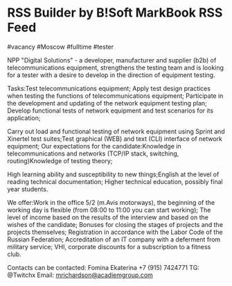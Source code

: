 # RSS Builder by B!Soft MarkBook RSS Feed

#vacancy #Moscow #fulltime #tester

NPP "Digital Solutions" - a developer, manufacturer and supplier (b2b) of telecommunications equipment, strengthens the testing team and is looking for a tester with a desire to develop in the direction of equipment testing.

Tasks:Test telecommunications equipment; Apply test design practices when testing the functions of telecommunications equipment;
Participate in the development and updating of the network equipment testing plan; Develop functional tests of network equipment and test scenarios for its application; 

Carry out load and functional testing of network equipment using Sprint and Xinertel test suites;Test graphical (WEB) and text (CLI) interface of network equipment; Our expectations for the candidate:Knowledge in telecommunications and networks (TCP/IP stack, switching, routing)Knowledge of testing theory;

High learning ability and susceptibility to new things;English at the level of reading technical documentation; Higher technical education, possibly final year students.

We offer:Work in the office 5/2 (m.Avis motorways), the beginning of the working day is flexible (from 08:00 to 11:00 you can start working);
The level of income based on the results of the interview and based on the wishes of the candidate;
Bonuses for closing the stages of projects and the projects themselves;
Registration in accordance with the Labor Code of the Russian Federation;
Accreditation of an IT company with a deferment from military service;
VHI, corporate discounts for a subscription to a fitness club.

Contacts can be contacted:
Fomina Ekaterina
+7 (915) 7424771
TG: @Twitchx
Email: mrichardson@acadiemgroup.com

